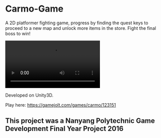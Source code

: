 # Carmo-Game
A 2D platformer fighting game, progress by finding the quest keys to proceed to a new map and unlock more items in the store. Fight the final boss to win! 

![Trailer](https://github.com/gordon0101/Carmo-Game/blob/master/Carmo%20Trailer.mp4)


Developed on Unity3D.

Play here:
https://gamejolt.com/games/carmo/123151

## This project was a Nanyang Polytechnic Game Development Final Year Project 2016
